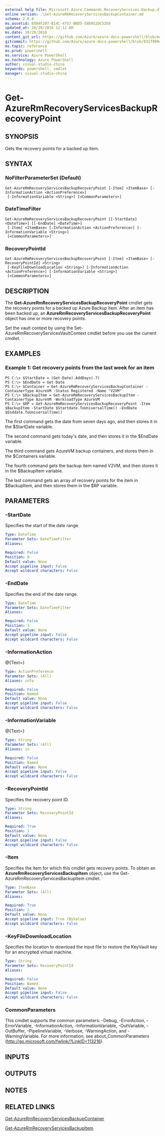 ```yaml
---
external help file: Microsoft.Azure.Commands.RecoveryServices.Backup.dll-Help.xml
online version: .\Get-AzureRmRecoveryServicesBackupContainer.md
schema: 2.0.0
ms.assetid: 65B4F207-B14C-4757-BBD5-58DA52DC52E6
updated_at: 10/20/2016 12:12 AM
ms.date: 10/20/2016
content_git_url: https://github.com/Azure/azure-docs-powershell/blob/master/azureps-cmdlets-docs/ResourceManager/AzureRM.RecoveryServices.Backup/v2.1.0/Get-AzureRmRecoveryServicesBackupRecoveryPoint.md
gitcommit: https://github.com/Azure/azure-docs-powershell/blob/831f900c1a4babea8fcc8817cfbc25252a1aa872/azureps-cmdlets-docs/ResourceManager/AzureRM.RecoveryServices.Backup/v2.1.0/Get-AzureRmRecoveryServicesBackupRecoveryPoint.md
ms.topic: reference
ms.prod: powershell
ms.service: Azure PowerShell
ms.technology: Azure PowerShell
author: visual-studio-china
keywords: powershell, cmdlet
manager: visual-studio-china
---
```


# Get-AzureRmRecoveryServicesBackupRecoveryPoint

## SYNOPSIS
Gets the recovery points for a backed up item.

## SYNTAX

### NoFilterParameterSet (Default)
```
Get-AzureRmRecoveryServicesBackupRecoveryPoint [-Item] <ItemBase> [-InformationAction <ActionPreference>]
 [-InformationVariable <String>] [<CommonParameters>]
```

### DateTimeFilter
```
Get-AzureRmRecoveryServicesBackupRecoveryPoint [[-StartDate] <DateTime>] [[-EndDate] <DateTime>]
 [-Item] <ItemBase> [-InformationAction <ActionPreference>] [-InformationVariable <String>]
 [<CommonParameters>]
```

### RecoveryPointId
```
Get-AzureRmRecoveryServicesBackupRecoveryPoint [-Item] <ItemBase> [-RecoveryPointId] <String>
 [-KeyFileDownloadLocation <String>] [-InformationAction <ActionPreference>] [-InformationVariable <String>]
 [<CommonParameters>]
```

## DESCRIPTION
The **Get-AzureRmRecoveryServicesBackupRecoveryPoint** cmdlet gets the recovery points for a backed up Azure Backup item.
After an item has been backed up, an **AzureRmRecoveryServicesBackupRecoveryPoint** object has one or more recovery points.

Set the vault context by using the Set-AzureRmRecoveryServicesVaultContext cmdlet before you use the current cmdlet.

## EXAMPLES

### Example 1: Get recovery points from the last week for an item
```
PS C:\> $StartDate = (Get-Date).AddDays(-7) 
PS C:\> $EndDate = Get-Date 
PS C:\> $Container = Get-AzureRmRecoveryServicesBackupContainer -ContainerType AzureVM -Status Registered -Name "V2VM"
PS C:\> $BackupItem = Get-AzureRmRecoveryServicesBackupItem -ContainerType AzureVM -WorkloadType AzureVM 
PS C:\> $RP = Get-AzureRmRecoveryServicesBackupRecoveryPoint -Item $BackupItem -StartDate $Startdate.ToUniversalTime() -EndDate $Enddate.ToUniversalTime()
```

The first command gets the date from seven days ago, and then stores it in the $StartDate variable.

The second command gets today's date, and then stores it in the $EndDate variable.

The third command gets AzureVM backup containers, and stores them in the $Containers variable.

The fourth command gets the backup item named V2VM, and then stores it in the $BackupItem variable.

The last command gets an array of recovery points for the item in $BackupItem, and then stores them in the $RP variable.

## PARAMETERS

### -StartDate
Specifies the start of the date range.

```yaml
Type: DateTime
Parameter Sets: DateTimeFilter
Aliases: 

Required: False
Position: 0
Default value: None
Accept pipeline input: False
Accept wildcard characters: False
```

### -EndDate
Specifies the end of the date range.

```yaml
Type: DateTime
Parameter Sets: DateTimeFilter
Aliases: 

Required: False
Position: 1
Default value: None
Accept pipeline input: False
Accept wildcard characters: False
```

### -InformationAction
@{Text=}

```yaml
Type: ActionPreference
Parameter Sets: (All)
Aliases: infa

Required: False
Position: Named
Default value: None
Accept pipeline input: False
Accept wildcard characters: False
```

### -InformationVariable
@{Text=}

```yaml
Type: String
Parameter Sets: (All)
Aliases: iv

Required: False
Position: Named
Default value: None
Accept pipeline input: False
Accept wildcard characters: False
```

### -RecoveryPointId
Specifies the recovery point ID.

```yaml
Type: String
Parameter Sets: RecoveryPointId
Aliases: 

Required: True
Position: 1
Default value: None
Accept pipeline input: False
Accept wildcard characters: False
```

### -Item
Specifies the item for which this cmdlet gets recovery points.
To obtain an **AzureRmRecoveryServicesBackupItem** object, use the Get-AzureRmRecoveryServicesBackupItem cmdlet.

```yaml
Type: ItemBase
Parameter Sets: (All)
Aliases: 

Required: True
Position: 2
Default value: None
Accept pipeline input: True (ByValue)
Accept wildcard characters: False
```

### -KeyFileDownloadLocation
Specifies the location to download the input file to restore the KeyVault key for an encrypted virtual machine.

```yaml
Type: String
Parameter Sets: RecoveryPointId
Aliases: 

Required: False
Position: Named
Default value: None
Accept pipeline input: False
Accept wildcard characters: False
```

### CommonParameters
This cmdlet supports the common parameters: -Debug, -ErrorAction, -ErrorVariable, -InformationAction, -InformationVariable, -OutVariable, -OutBuffer, -PipelineVariable, -Verbose, -WarningAction, and -WarningVariable. For more information, see about_CommonParameters (http://go.microsoft.com/fwlink/?LinkID=113216).

## INPUTS

## OUTPUTS

## NOTES

## RELATED LINKS

[Get-AzureRmRecoveryServicesBackupContainer](.\Get-AzureRmRecoveryServicesBackupContainer.md)

[Get-AzureRmRecoveryServicesBackupItem](.\Get-AzureRmRecoveryServicesBackupItem.md)



